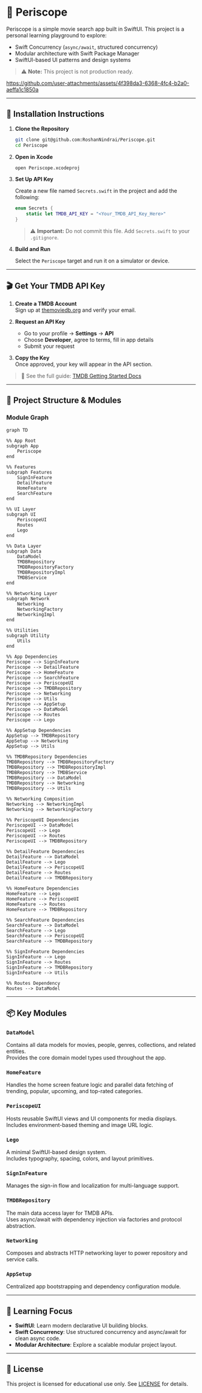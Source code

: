 # 🎥 Periscope

Periscope is a simple movie search app built in SwiftUI. This project is a personal learning playground to explore:

- Swift Concurrency (`async/await`, structured concurrency)
- Modular architecture with Swift Package Manager
- SwiftUI-based UI patterns and design systems

> ⚠️ **Note:** This project is not production ready.

https://github.com/user-attachments/assets/4f398da3-6368-4fc4-b2a0-aeffa1c1850a

---

## 🚀 Installation Instructions

1. **Clone the Repository**

   ```bash
   git clone git@github.com:RoshanNindrai/Periscope.git
   cd Periscope
   ```

2. **Open in Xcode**

   ```bash
   open Periscope.xcodeproj
   ```

3. **Set Up API Key**

   Create a new file named `Secrets.swift` in the project and add the following:

   ```swift
   enum Secrets {
       static let TMDB_API_KEY = "<Your_TMDB_API_Key_Here>"
   }
   ```

   > ⚠️ **Important:** Do not commit this file. Add `Secrets.swift` to your `.gitignore`.

4. **Build and Run**

   Select the `Periscope` target and run it on a simulator or device.

---

## 🎬 Get Your TMDB API Key

1. **Create a TMDB Account**  
   Sign up at [themoviedb.org](https://www.themoviedb.org) and verify your email.

2. **Request an API Key**  
   - Go to your profile → **Settings** → **API**  
   - Choose **Developer**, agree to terms, fill in app details  
   - Submit your request

3. **Copy the Key**  
   Once approved, your key will appear in the API section.

> 📖 See the full guide: [TMDB Getting Started Docs](https://developer.themoviedb.org/docs/getting-started)

---

## 🧱 Project Structure & Modules

### Module Graph

```mermaid
graph TD

%% App Root
subgraph App
    Periscope
end

%% Features
subgraph Features
    SignInFeature
    DetailFeature
    HomeFeature
    SearchFeature
end

%% UI Layer
subgraph UI
    PeriscopeUI
    Routes
    Lego
end

%% Data Layer
subgraph Data
    DataModel
    TMDBRepository
    TMDBRepositoryFactory
    TMDBRepositoryImpl
    TMDBService
end

%% Networking Layer
subgraph Network
    Networking
    NetworkingFactory
    NetworkingImpl
end

%% Utilities
subgraph Utility
    Utils
end

%% App Dependencies
Periscope --> SignInFeature
Periscope --> DetailFeature
Periscope --> HomeFeature
Periscope --> SearchFeature
Periscope --> PeriscopeUI
Periscope --> TMDBRepository
Periscope --> Networking
Periscope --> Utils
Periscope --> AppSetup
Periscope --> DataModel
Periscope --> Routes
Periscope --> Lego

%% AppSetup Dependencies
AppSetup --> TMDBRepository
AppSetup --> Networking
AppSetup --> Utils

%% TMDBRepository Dependencies
TMDBRepository --> TMDBRepositoryFactory
TMDBRepository --> TMDBRepositoryImpl
TMDBRepository --> TMDBService
TMDBRepository --> DataModel
TMDBRepository --> Networking
TMDBRepository --> Utils

%% Networking Composition
Networking --> NetworkingImpl
Networking --> NetworkingFactory

%% PeriscopeUI Dependencies
PeriscopeUI --> DataModel
PeriscopeUI --> Lego
PeriscopeUI --> Routes
PeriscopeUI --> TMDBRepository

%% DetailFeature Dependencies
DetailFeature --> DataModel
DetailFeature --> Lego
DetailFeature --> PeriscopeUI
DetailFeature --> Routes
DetailFeature --> TMDBRepository

%% HomeFeature Dependencies
HomeFeature --> Lego
HomeFeature --> PeriscopeUI
HomeFeature --> Routes
HomeFeature --> TMDBRepository

%% SearchFeature Dependencies
SearchFeature --> DataModel
SearchFeature --> Lego
SearchFeature --> PeriscopeUI
SearchFeature --> TMDBRepository

%% SignInFeature Dependencies
SignInFeature --> Lego
SignInFeature --> Routes
SignInFeature --> TMDBRepository
SignInFeature --> Utils

%% Routes Dependency
Routes --> DataModel
```

---

## 📦 Key Modules

### `DataModel`
Contains all data models for movies, people, genres, collections, and related entities.  
Provides the core domain model types used throughout the app.

### `HomeFeature`
Handles the home screen feature logic and parallel data fetching of trending, popular, upcoming, and top-rated categories.

### `PeriscopeUI`
Hosts reusable SwiftUI views and UI components for media displays.  
Includes environment-based theming and image URL logic.

### `Lego`
A minimal SwiftUI-based design system.  
Includes typography, spacing, colors, and layout primitives.

### `SignInFeature`
Manages the sign-in flow and localization for multi-language support.

### `TMDBRepository`
The main data access layer for TMDB APIs.  
Uses async/await with dependency injection via factories and protocol abstraction.

### `Networking`
Composes and abstracts HTTP networking layer to power repository and service calls.

### `AppSetup`
Centralized app bootstrapping and dependency configuration module.

---

## 🧠 Learning Focus

- **SwiftUI**: Learn modern declarative UI building blocks.
- **Swift Concurrency**: Use structured concurrency and async/await for clean async code.
- **Modular Architecture**: Explore a scalable modular project layout.

---

## 📄 License

This project is licensed for educational use only. See [LICENSE](LICENSE) for details.
